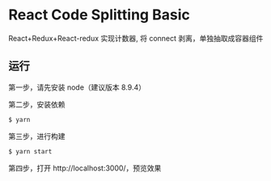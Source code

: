 # React Code Splitting Basic

React+Redux+React-redux 实现计数器, 将 connect 剥离，单独抽取成容器组件

## 运行

第一步，请先安装 node（建议版本 8.9.4）

第二步，安装依赖

```bash
$ yarn
```

第三步，进行构建

```bash
$ yarn start
```

第四步，打开 http://localhost:3000/，预览效果
